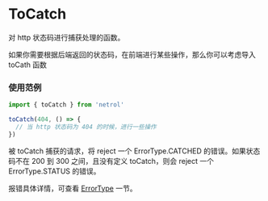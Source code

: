 # ToCatch

对 http 状态码进行捕获处理的函数。

如果你需要根据后端返回的状态码，在前端进行某些操作，那么你可以考虑导入 toCath 函数

### 使用范例

```javascript
import { toCatch } from 'netrol'

toCatch(404, () => {
  // 当 http 状态码为 404 的时候，进行一些操作
})
```

被 toCatch 捕获的请求，将 reject 一个 ErrorType.CATCHED 的错误。如果状态码不在 200 到 300 之间，且没有定义 toCatch，则会 reject 一个 ErrorType.STATUS 的错误。

报错具体详情，可查看 [ErrorType](./errorType.md) 一节。